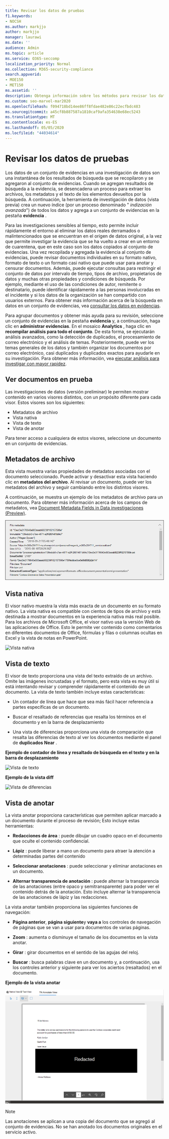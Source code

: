 ```yaml
---
title: Revisar los datos de pruebas
f1.keywords:
- NOCSH
ms.author: markjjo
author: markjjo
manager: laurawi
ms.date: ''
audience: Admin
ms.topic: article
ms.service: O365-seccomp
localization_priority: Normal
ms.collection: M365-security-compliance
search.appverid:
- MOE150
- MET150
ms.assetid: ''
description: Obtenga información sobre los métodos para revisar los datos de su evidencia, como la visualización en formatos nativos, de texto o casi nativos.
ms.custom: seo-marvel-mar2020
ms.openlocfilehash: f094718bd14ee86ff8fdae482e86c22ecfbdc483
ms.sourcegitcommit: a45cf8b887587a1810caf9afa354638e68ec5243
ms.translationtype: MT
ms.contentlocale: es-ES
ms.lasthandoff: 05/05/2020
ms.locfileid: "44034614"
---
```

# <a name="review-the-data-in-evidence"></a>Revisar los datos de pruebas

Los datos de un conjunto de evidencias en una investigación de datos son una instantánea de los resultados de búsqueda que se recopilaron y se agregaron al conjunto de evidencias. Cuando se agregan resultados de búsqueda a la evidencia, se desencadena un proceso para extraer los archivos, los metadatos y el texto de los elementos devueltos por la búsqueda. A continuación, la herramienta de investigación de datos (vista previa) crea un nuevo índice (por un proceso denominado " *indización avanzada*") de todos los datos y agrega a un conjunto de evidencias en la pestaña **evidencia** . 

Para las investigaciones sensibles al tiempo, esto permite incluir rápidamente el entorno al eliminar los datos reales derramados o malintencionados que se encuentran en el origen de datos original, a la vez que permite investigar la evidencia que se ha vuelto a crear en un entorno de cuarentena, que en este caso son los datos copiados al conjunto de evidencias. Una vez recopilada y agregada la evidencia al conjunto de evidencias, puede revisar documentos individuales en su formato nativo, formato de texto o un formato casi nativo que puede usar para anotar y censurar documentos. Además, puede ejecutar consultas para restringir el conjunto de datos por intervalo de tiempo, tipos de archivo, propietarios de datos y muchas otras propiedades y condiciones de búsqueda. Por ejemplo, mediante el uso de las condiciones de autor, remitente o destinatario, puede identificar rápidamente a las personas involucradas en el incidente y si los datos de la organización se han compartido con usuarios externos. Para obtener más información acerca de la búsqueda en datos en un conjunto de evidencias, vea [consultar los datos en evidencias](evidence-query.md).

Para agrupar documentos y obtener más ayuda para su revisión, seleccione un conjunto de evidencias en la pestaña **evidencia** y, a continuación, haga clic en **administrar evidencias**. En el mosaico **Analytics** , haga clic en **recompilar análisis para todo el conjunto**. De esta forma, se ejecutarán análisis avanzados, como la detección de duplicados, el procesamiento de correo electrónico y el análisis de temas. Posteriormente, puede ver los temas generales de los datos y también organizar los documentos por correo electrónico, casi duplicados y duplicados exactos para ayudarle en su investigación. Para obtener más información, vea [ejecutar análisis para investigar con mayor rapidez](run-analytics-to-investigate-faster.md).

## <a name="view-documents-in-evidence"></a>Ver documentos en prueba

Las investigaciones de datos (versión preliminar) le permiten mostrar contenido en varios visores distintos, con un propósito diferente para cada visor. Estos visores son los siguientes:

- Metadatos de archivo
- Vista nativa
- Vista de texto
- Vista de anotar

Para tener acceso a cualquiera de estos visores, seleccione un documento en un conjunto de evidencias.

## <a name="file-metadata"></a>Metadatos de archivo

Esta vista muestra varias propiedades de metadatos asociadas con el documento seleccionado. Puede activar y desactivar esta vista haciendo clic en **metadatos del archivo**. Al revisar un documento, puede ver los metadatos del archivo y seguir cambiando entre los distintos visores.

A continuación, se muestra un ejemplo de los metadatos de archivo para un documento. Para obtener más información acerca de los campos de metadatos, vea [Document Metadata Fields in Data investigaciones (Preview)](document-metadata-fields.md).

![Panel metadatos de archivo](../media/Reviewimage2.png)

## <a name="native-view"></a>Vista nativa

El visor nativo muestra la vista más exacta de un documento en su formato nativo. La vista nativa es compatible con cientos de tipos de archivo y está destinada a mostrar documentos en la experiencia nativa más real posible. Para los archivos de Microsoft Office, el visor nativo usa la versión Web de las aplicaciones de Office. Esto le permite ver contenido como comentarios en diferentes documentos de Office, fórmulas y filas o columnas ocultas en Excel y la vista de notas en PowerPoint.

![Vista nativa
](../media/Reviewimage3.png)

## <a name="text-view"></a>Vista de texto

El visor de texto proporciona una vista del texto extraído de un archivo. Omite las imágenes incrustadas y el formato, pero esta vista es muy útil si está intentando revisar y comprender rápidamente el contenido de un documento. La vista de texto también incluye estas características:

  - Un contador de línea que hace que sea más fácil hacer referencia a partes específicas de un documento.

  - Buscar el resaltado de referencias que resalta los términos en el documento y en la barra de desplazamiento

  - Una vista de diferencias proporciona una vista de comparación que resalta las diferencias de texto al ver los documentos mediante el panel de **duplicados Near** .

**Ejemplo de contador de línea y resaltado de búsqueda en el texto y en la barra de desplazamiento**

![Vista de texto
](../media/Reviewimage4.png)

**Ejemplo de la vista diff**

![Vista de diferencias
](../media/Reviewimage5.png)

## <a name="annotate-view"></a>Vista de anotar

La vista anotar proporciona características que permiten aplicar marcado a un documento durante el proceso de revisión; Esto incluye estas herramientas:

  - **Redacciones de área** : puede dibujar un cuadro opaco en el documento que oculte el contenido confidencial.

  - **Lápiz** : puede liberar a mano un documento para atraer la atención a determinadas partes del contenido

  - **Seleccionar anotaciones** : puede seleccionar y eliminar anotaciones en un documento.

  - **Alternar transparencia de anotación** : puede alternar la transparencia de las anotaciones (entre opaco y semitransparente) para poder ver el contenido detrás de la anotación. Esto incluye alternar la transparencia de las anotaciones de lápiz y las redacciones.

La vista anotar también proporciona las siguientes funciones de navegación:

  - **Página anterior**, **página siguiente**y **vaya a** los controles de navegación de páginas que se van a usar para documentos de varias páginas.

  - **Zoom** : aumenta o disminuye el tamaño de los documentos en la vista anotar.

  - **Girar** : girar documentos en el sentido de las agujas del reloj.

  - **Buscar** : busca palabras clave en un documento y, a continuación, usa los controles anterior y siguiente para ver los aciertos (resaltados) en el documento.

**Ejemplo de la vista anotar**

![Vista de anotar](../media/Reviewimage1.png)

> [!NOTE]
> Las anotaciones se aplican a una copia del documento que se agregó al conjunto de evidencias. No se han anotado los documentos originales en el servicio activo.
